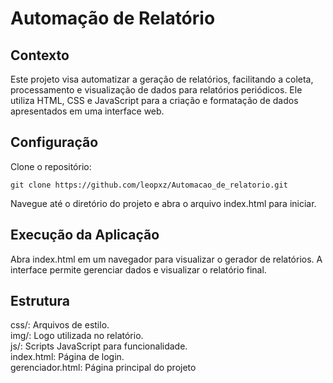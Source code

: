 # Automação de Relatório
## Contexto
Este projeto visa automatizar a geração de relatórios, facilitando a coleta, processamento e visualização de dados para relatórios periódicos. Ele utiliza HTML, CSS e JavaScript para a criação e formatação de dados apresentados em uma interface web.

## Configuração
Clone o repositório:
```
git clone https://github.com/leopxz/Automacao_de_relatorio.git
```
Navegue até o diretório do projeto e abra o arquivo index.html para iniciar.

## Execução da Aplicação
Abra index.html em um navegador para visualizar o gerador de relatórios. A interface permite gerenciar dados e visualizar o relatório final.

## Estrutura

css/: Arquivos de estilo.<br>
img/: Logo utilizada no relatório.<br>
js/: Scripts JavaScript para funcionalidade.<br>
index.html: Página de login.<br>
gerenciador.html: Página principal do projeto<br>

